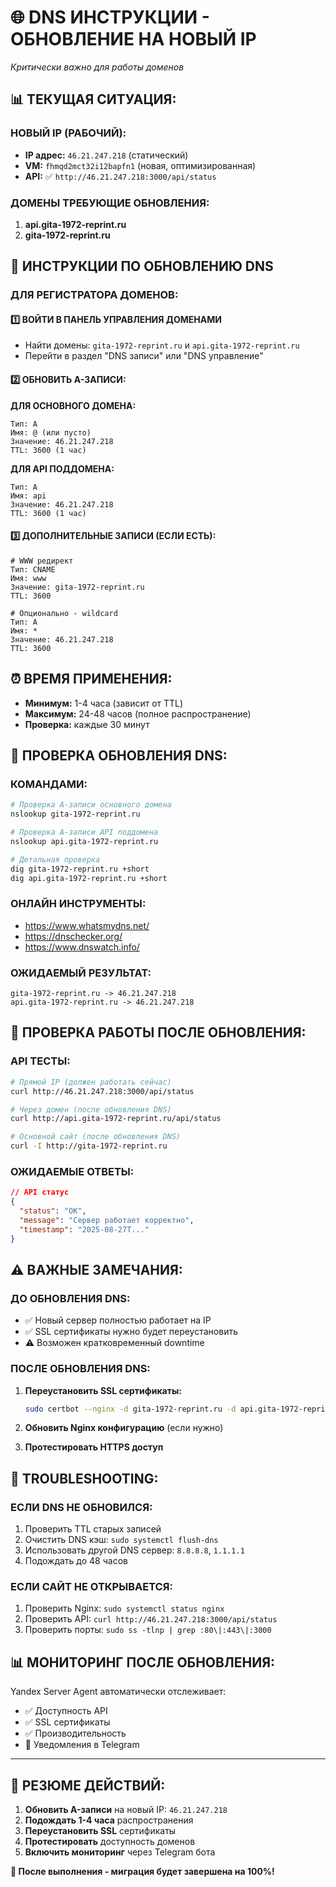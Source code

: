 # 🌐 DNS ИНСТРУКЦИИ - ОБНОВЛЕНИЕ НА НОВЫЙ IP
*Критически важно для работы доменов*

## 📊 **ТЕКУЩАЯ СИТУАЦИЯ:**

### **НОВЫЙ IP (РАБОЧИЙ):**
- **IP адрес:** `46.21.247.218` (статический)
- **VM:** `fhmqd2mct32i12bapfn1` (новая, оптимизированная)
- **API:** ✅ `http://46.21.247.218:3000/api/status`

### **ДОМЕНЫ ТРЕБУЮЩИЕ ОБНОВЛЕНИЯ:**
1. **api.gita-1972-reprint.ru** 
2. **gita-1972-reprint.ru**

## 🔧 **ИНСТРУКЦИИ ПО ОБНОВЛЕНИЮ DNS**

### **ДЛЯ РЕГИСТРАТОРА ДОМЕНОВ:**

#### **1️⃣ ВОЙТИ В ПАНЕЛЬ УПРАВЛЕНИЯ ДОМЕНАМИ**
- Найти домены: `gita-1972-reprint.ru` и `api.gita-1972-reprint.ru`
- Перейти в раздел "DNS записи" или "DNS управление"

#### **2️⃣ ОБНОВИТЬ A-ЗАПИСИ:**

**ДЛЯ ОСНОВНОГО ДОМЕНА:**
```
Тип: A
Имя: @ (или пусто)
Значение: 46.21.247.218
TTL: 3600 (1 час)
```

**ДЛЯ API ПОДДОМЕНА:**
```
Тип: A  
Имя: api
Значение: 46.21.247.218
TTL: 3600 (1 час)
```

#### **3️⃣ ДОПОЛНИТЕЛЬНЫЕ ЗАПИСИ (ЕСЛИ ЕСТЬ):**
```
# WWW редирект
Тип: CNAME
Имя: www
Значение: gita-1972-reprint.ru
TTL: 3600

# Опционально - wildcard
Тип: A
Имя: *
Значение: 46.21.247.218  
TTL: 3600
```

## ⏰ **ВРЕМЯ ПРИМЕНЕНИЯ:**
- **Минимум:** 1-4 часа (зависит от TTL)
- **Максимум:** 24-48 часов (полное распространение)
- **Проверка:** каждые 30 минут

## 🧪 **ПРОВЕРКА ОБНОВЛЕНИЯ DNS:**

### **КОМАНДАМИ:**
```bash
# Проверка A-записи основного домена
nslookup gita-1972-reprint.ru

# Проверка A-записи API поддомена  
nslookup api.gita-1972-reprint.ru

# Детальная проверка
dig gita-1972-reprint.ru +short
dig api.gita-1972-reprint.ru +short
```

### **ОНЛАЙН ИНСТРУМЕНТЫ:**
- https://www.whatsmydns.net/
- https://dnschecker.org/
- https://www.dnswatch.info/

### **ОЖИДАЕМЫЙ РЕЗУЛЬТАТ:**
```
gita-1972-reprint.ru -> 46.21.247.218
api.gita-1972-reprint.ru -> 46.21.247.218
```

## 📱 **ПРОВЕРКА РАБОТЫ ПОСЛЕ ОБНОВЛЕНИЯ:**

### **API ТЕСТЫ:**
```bash
# Прямой IP (должен работать сейчас)
curl http://46.21.247.218:3000/api/status

# Через домен (после обновления DNS)
curl http://api.gita-1972-reprint.ru/api/status

# Основной сайт (после обновления DNS)  
curl -I http://gita-1972-reprint.ru
```

### **ОЖИДАЕМЫЕ ОТВЕТЫ:**
```json
// API статус
{
  "status": "OK",
  "message": "Сервер работает корректно",
  "timestamp": "2025-08-27T..."
}
```

## ⚠️ **ВАЖНЫЕ ЗАМЕЧАНИЯ:**

### **ДО ОБНОВЛЕНИЯ DNS:**
- ✅ Новый сервер полностью работает на IP
- ✅ SSL сертификаты нужно будет переустановить
- ⚠️ Возможен кратковременный downtime

### **ПОСЛЕ ОБНОВЛЕНИЯ DNS:**
1. **Переустановить SSL сертификаты:**
   ```bash
   sudo certbot --nginx -d gita-1972-reprint.ru -d api.gita-1972-reprint.ru
   ```

2. **Обновить Nginx конфигурацию** (если нужно)

3. **Протестировать HTTPS доступ**

## 🔧 **TROUBLESHOOTING:**

### **ЕСЛИ DNS НЕ ОБНОВИЛСЯ:**
1. Проверить TTL старых записей
2. Очистить DNS кэш: `sudo systemctl flush-dns`
3. Использовать другой DNS сервер: `8.8.8.8`, `1.1.1.1`
4. Подождать до 48 часов

### **ЕСЛИ САЙТ НЕ ОТКРЫВАЕТСЯ:**
1. Проверить Nginx: `sudo systemctl status nginx`
2. Проверить API: `curl http://46.21.247.218:3000/api/status`
3. Проверить порты: `sudo ss -tlnp | grep :80\|:443\|:3000`

## 📊 **МОНИТОРИНГ ПОСЛЕ ОБНОВЛЕНИЯ:**

Yandex Server Agent автоматически отслеживает:
- ✅ Доступность API
- ✅ SSL сертификаты  
- ✅ Производительность
- 📱 Уведомления в Telegram

---

## 🎯 **РЕЗЮМЕ ДЕЙСТВИЙ:**
1. **Обновить A-записи** на новый IP: `46.21.247.218`
2. **Подождать 1-4 часа** распространения
3. **Переустановить SSL** сертификаты
4. **Протестировать** доступность доменов
5. **Включить мониторинг** через Telegram бота

**🚀 После выполнения - миграция будет завершена на 100%!**
